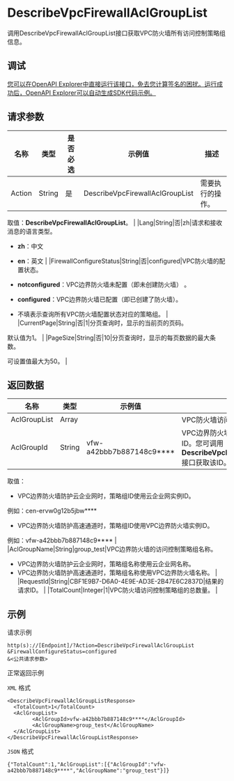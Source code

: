 # DescribeVpcFirewallAclGroupList

调用DescribeVpcFirewallAclGroupList接口获取VPC防火墙所有访问控制策略组信息。

## 调试

[您可以在OpenAPI Explorer中直接运行该接口，免去您计算签名的困扰。运行成功后，OpenAPI Explorer可以自动生成SDK代码示例。](https://api.aliyun.com/#product=Cloudfw&api=DescribeVpcFirewallAclGroupList&type=RPC&version=2017-12-07)

## 请求参数

|名称|类型|是否必选|示例值|描述|
|--|--|----|---|--|
|Action|String|是|DescribeVpcFirewallAclGroupList|需要执行的操作。

 取值：**DescribeVpcFirewallAclGroupList**。 |
|Lang|String|否|zh|请求和接收消息的语言类型。

 -   **zh**：中文
-   **en**：英文 |
|FirewallConfigureStatus|String|否|configured|VPC防火墙的配置状态。

 -   **notconfigured**：VPC边界防火墙未配置（即未创建防火墙） 。
-   **configured**：VPC边界防火墙已配置（即已创建了防火墙）。
-   不填表示查询所有VPC防火墙配置状态对应的策略组。 |
|CurrentPage|String|否|1|分页查询时，显示的当前页的页码。

 默认值为1。 |
|PageSize|String|否|10|分页查询时，显示的每页数据的最大条数。

 可设置值最大为50。 |

## 返回数据

|名称|类型|示例值|描述|
|--|--|---|--|
|AclGroupList|Array| |VPC防火墙访问控制策略组的信息。 |
|AclGroupId|String|vfw-a42bbb7b887148c9\*\*\*\*|VPC边界防火墙的访问控制策略组ID。您可调用**DescribeVpcFirewallAclGroupList**接口获取该ID。

 取值：

 -   VPC边界防火墙防护云企业网时，策略组ID使用云企业网实例ID。

例如：cen-ervw0g12b5jbw\*\*\*\*

-   VPC边界防火墙防护高速通道时，策略组ID使用VPC边界防火墙实例ID。

例如：vfw-a42bbb7b887148c9\*\*\*\* |
|AclGroupName|String|group\_test|VPC边界防火墙的访问控制策略组名称。

 -   VPC边界防火墙防护云企业网时，策略组名称使用云企业网名称。
-   VPC边界防火墙防护高速通道时，策略组名称使用VPC边界防火墙名称。 |
|RequestId|String|CBF1E9B7-D6A0-4E9E-AD3E-2B47E6C2837D|结果的请求ID。 |
|TotalCount|Integer|1|VPC防火墙访问控制策略组的总数量。 |

## 示例

请求示例

```
http(s)://[Endpoint]/?Action=DescribeVpcFirewallAclGroupList
&FirewallConfigureStatus=configured
&<公共请求参数>
```

正常返回示例

`XML` 格式

```
<DescribeVpcFirewallAclGroupListResponse>
  <TotalCount>1</TotalCount>
  <AclGroupList>
        <AclGroupId>vfw-a42bbb7b887148c9****</AclGroupId>
        <AclGroupName>group_test</AclGroupName>
  </AclGroupList>
</DescribeVpcFirewallAclGroupListResponse>
```

`JSON` 格式

```
{"TotalCount":1,"AclGroupList":[{"AclGroupId":"vfw-a42bbb7b887148c9****","AclGroupName":"group_test"}]}
```

